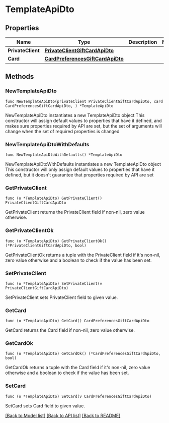 # TemplateApiDto

## Properties

Name | Type | Description | Notes
------------ | ------------- | ------------- | -------------
**PrivateClient** | [**PrivateClientGiftCardApiDto**](PrivateClientGiftCardApiDto.md) |  | 
**Card** | [**CardPreferencesGiftCardApiDto**](CardPreferencesGiftCardApiDto.md) |  | 

## Methods

### NewTemplateApiDto

`func NewTemplateApiDto(privateClient PrivateClientGiftCardApiDto, card CardPreferencesGiftCardApiDto, ) *TemplateApiDto`

NewTemplateApiDto instantiates a new TemplateApiDto object
This constructor will assign default values to properties that have it defined,
and makes sure properties required by API are set, but the set of arguments
will change when the set of required properties is changed

### NewTemplateApiDtoWithDefaults

`func NewTemplateApiDtoWithDefaults() *TemplateApiDto`

NewTemplateApiDtoWithDefaults instantiates a new TemplateApiDto object
This constructor will only assign default values to properties that have it defined,
but it doesn't guarantee that properties required by API are set

### GetPrivateClient

`func (o *TemplateApiDto) GetPrivateClient() PrivateClientGiftCardApiDto`

GetPrivateClient returns the PrivateClient field if non-nil, zero value otherwise.

### GetPrivateClientOk

`func (o *TemplateApiDto) GetPrivateClientOk() (*PrivateClientGiftCardApiDto, bool)`

GetPrivateClientOk returns a tuple with the PrivateClient field if it's non-nil, zero value otherwise
and a boolean to check if the value has been set.

### SetPrivateClient

`func (o *TemplateApiDto) SetPrivateClient(v PrivateClientGiftCardApiDto)`

SetPrivateClient sets PrivateClient field to given value.


### GetCard

`func (o *TemplateApiDto) GetCard() CardPreferencesGiftCardApiDto`

GetCard returns the Card field if non-nil, zero value otherwise.

### GetCardOk

`func (o *TemplateApiDto) GetCardOk() (*CardPreferencesGiftCardApiDto, bool)`

GetCardOk returns a tuple with the Card field if it's non-nil, zero value otherwise
and a boolean to check if the value has been set.

### SetCard

`func (o *TemplateApiDto) SetCard(v CardPreferencesGiftCardApiDto)`

SetCard sets Card field to given value.



[[Back to Model list]](../README.md#documentation-for-models) [[Back to API list]](../README.md#documentation-for-api-endpoints) [[Back to README]](../README.md)


